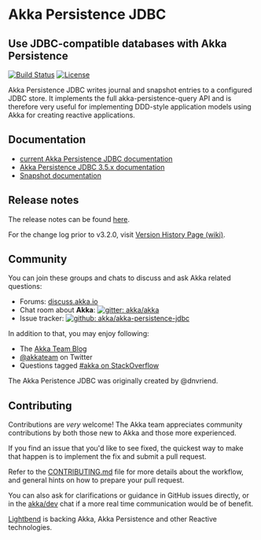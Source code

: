 # Akka Persistence JDBC
## Use JDBC-compatible databases with Akka Persistence

[![Build Status](https://travis-ci.com/akka/akka-persistence-jdbc.svg?branch=master)](https://travis-ci.com/github/akka/akka-persistence-jdbc)
[![License](https://img.shields.io/:license-Apache%202-red.svg)](https://www.apache.org/licenses/LICENSE-2.0.txt)

Akka Persistence JDBC writes journal and snapshot entries to a configured JDBC store. It implements the full akka-persistence-query API and is therefore very useful for implementing DDD-style 
application models using Akka for creating reactive applications.

## Documentation

* [current Akka Persistence JDBC documentation](https://doc.akka.io/docs/akka-persistence-jdbc/current/)
* [Akka Persistence JDBC 3.5.x documentation](https://doc.akka.io/docs/akka-persistence-jdbc/3.5/)
* [Snapshot documentation](https://doc.akka.io/docs/akka-persistence-jdbc/snapshot/)

## Release notes

The release notes can be found [here](https://github.com/akka/akka-persistence-jdbc/releases).

For the change log prior to v3.2.0, visit [Version History Page (wiki)](https://github.com/akka/akka-persistence-jdbc/wiki/Version-History).

## Community

You can join these groups and chats to discuss and ask Akka related questions:

- Forums: [discuss.akka.io](https://discuss.lightbend.com/c/akka/)
- Chat room about **Akka**: [![gitter: akka/akka](https://img.shields.io/badge/gitter%3A-akka%2Fakka-blue.svg?style=flat-square)](https://gitter.im/akka/akka)
- Issue tracker: [![github: akka/akka-persistence-jdbc](https://img.shields.io/badge/github%3A-issues-blue.svg?style=flat-square)](https://github.com/akka/akka-persistence-jdbc/issues)

In addition to that, you may enjoy following:

- The [Akka Team Blog](https://akka.io/blog/)
- [@akkateam](https://twitter.com/akkateam) on Twitter
- Questions tagged [#akka on StackOverflow](https://stackoverflow.com/questions/tagged/akka)

The Akka Peristence JDBC was originally created by @dnvriend.


## Contributing

Contributions are *very* welcome! The Akka team appreciates community contributions by both those new to Akka and those more experienced.

If you find an issue that you'd like to see fixed, the quickest way to make that happen is to implement the fix and submit a pull request.

Refer to the [CONTRIBUTING.md](CONTRIBUTING.md) file for more details about the workflow, and general hints on how to prepare your pull request.

You can also ask for clarifications or guidance in GitHub issues directly, or in the [akka/dev](https://gitter.im/akka/dev) chat if a more real time communication would be of benefit.

[Lightbend](https://www.lightbend.com/) is backing Akka, Akka Persistence and other Reactive technologies.
